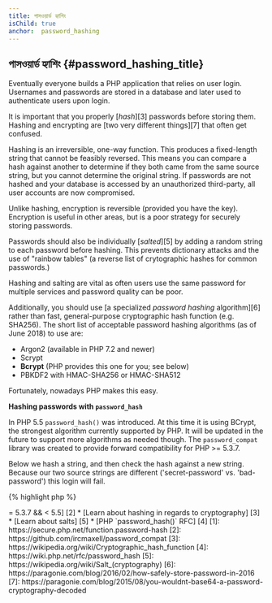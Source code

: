 ```yaml
---
title: পাসওয়ার্ড হ্যাশিং
isChild: true
anchor:  password_hashing
---
```


## পাসওয়ার্ড হ্যাশিং {#password_hashing_title}

Eventually everyone builds a PHP application that relies on user login. Usernames and passwords are stored in a
database and later used to authenticate users upon login.

It is important that you properly [_hash_][3] passwords before storing them. Hashing and encrypting are [two very different things][7]
that often get confused.

Hashing is an irreversible, one-way function. This produces a fixed-length string that cannot be feasibly reversed.
This means you can compare a hash against another to determine if they both came from the same source string, but you
cannot determine the original string. If passwords are not hashed and your database is accessed by an unauthorized
third-party, all user accounts are now compromised.

Unlike hashing, encryption is reversible (provided you have the key). Encryption is useful in other areas, but is a poor
strategy for securely storing passwords.

Passwords should also be individually [_salted_][5] by adding a random string to each password before hashing. This prevents dictionary attacks and the use of "rainbow tables" (a reverse list of crytographic hashes for common passwords.)

Hashing and salting are vital as often users use the same password for multiple services and password quality can be poor.

Additionally, you should use [a specialized _password hashing_ algorithm][6] rather than fast, general-purpose
cryptographic hash function (e.g. SHA256). The short list of acceptable password hashing algorithms (as of June 2018)
to use are:

* Argon2 (available in PHP 7.2 and newer)
* Scrypt
* **Bcrypt** (PHP provides this one for you; see below)
* PBKDF2 with HMAC-SHA256 or HMAC-SHA512

Fortunately, nowadays PHP makes this easy.

**Hashing passwords with `password_hash`**

In PHP 5.5 `password_hash()` was introduced. At this time it is using BCrypt, the strongest algorithm currently
supported by PHP. It will be updated in the future to support more algorithms as needed though. The `password_compat`
library was created to provide forward compatibility for PHP >= 5.3.7.

Below we hash a string, and then check the hash against a new string. Because our two source strings are different
('secret-password' vs. 'bad-password') this login will fail.

{% highlight php %}
<?php
require 'password.php';

$passwordHash = password_hash('secret-password', PASSWORD_DEFAULT);

if (password_verify('bad-password', $passwordHash)) {
    // Correct Password
} else {
    // Wrong password
}
{% endhighlight %}

`password_hash()` takes care of password salting for you. The salt is stored, along with the algorithm and "cost", as part of the hash.  `password_verify()` extracts this to determine how to check the password, so you don't need a separate database field to store your salts.

* [Learn about `password_hash()`] [1]
* [`password_compat` for PHP >= 5.3.7 && < 5.5] [2]
* [Learn about hashing in regards to cryptography] [3]
* [Learn about salts] [5]
* [PHP `password_hash()` RFC] [4]


[1]: https://secure.php.net/function.password-hash
[2]: https://github.com/ircmaxell/password_compat
[3]: https://wikipedia.org/wiki/Cryptographic_hash_function
[4]: https://wiki.php.net/rfc/password_hash
[5]: https://wikipedia.org/wiki/Salt_(cryptography)
[6]: https://paragonie.com/blog/2016/02/how-safely-store-password-in-2016
[7]: https://paragonie.com/blog/2015/08/you-wouldnt-base64-a-password-cryptography-decoded

